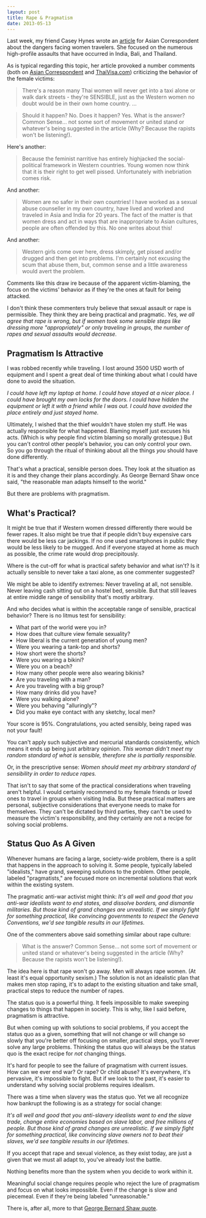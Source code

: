 ```yaml
---
layout: post
title: Rape & Pragmatism
date: 2013-05-13
---
```


Last week, my friend Casey Hynes wrote an [article](http://asiancorrespondent.com/107011/bali-rape-highlights-ongoing-threat-to-female-travelers-in-asia/) for Asian Correspondent about the dangers facing women travelers. She focused on the numerous high-profile assaults that have occurred in India, Bali, and Thailand.

As is typical regarding this topic, her article provoked a number comments (both on [Asian Correspondent](http://asiancorrespondent.com/107011/bali-rape-highlights-ongoing-threat-to-female-travelers-in-asia/#disqus_thread) and [ThaiVisa.com](http://www.thaivisa.com/forum/topic/637539-dangers-for-female-travelers-in-thailand-and-other-parts-of-asia/)) criticizing the behavior of the female victims:

>There's a reason many Thai women will never get into a taxi alone or walk dark streets - they're SENSIBLE, just as the Western women no doubt would be in their own home country. …

>Should it happen? No.
Does it happen? Yes.
What is the answer? Common Sense… not some sort of movement or united stand or whatever's being suggested in the article (Why? Because the rapists won't be listening!).

Here's another:

>Because the feminist narritive has entirely highjacked the social-political framework in Western countries.  Young women now think that it is their right to get well pissed. Unfortunately with inebriation comes risk.

And another:

>Women are no safer in their own countries! I have worked as a sexual abuse counseller in my own country, have lived and worked and traveled in Asia and India for 20 years. The fact of the matter is that women dress and act in ways that are inappropriate to Asian cultures, people are often offended by this. No one writes about this!

And another:

>Western girls come over here, dress skimply, get pissed and/or drugged and then get into problems. I'm certainly not excusing the scum that abuse them, but, common sense and a little awareness would avert the problem.

Comments like this draw ire because of the apparent victim-blaming, the focus on the victims' behavior as if they're the ones at fault for being attacked.

I don't think these commenters truly believe that sexual assault or rape is permissible. They think they are being practical and pragmatic. *Yes, we all agree that rape is wrong, but if women took some sensible steps like dressing more "appropriately" or only traveling in groups, the number of rapes and sexual assaults would decrease.*

## Pragmatism Is Attractive

I was robbed recently while traveling. I lost around 3500 USD worth of equipment and I spent a great deal of time thinking about what I could have done to avoid the situation.

*I could have left my laptop at home. I could have stayed at a nicer place. I could have brought my own locks for the doors. I could have hidden the equipment or left it with a friend while I was out. I could have avoided the place entirely and just stayed home.*

Ultimately, I wished that the thief wouldn't have stolen my stuff. He was actually responsible for what happened. Blaming myself just excuses his acts. (Which is why people find victim blaming so morally grotesque.) But you can't control other people's behavior, you can only control your own. So you go through the ritual of thinking about all the things *you* should have done differently.

That's what a practical, sensible person does. They look at the situation as it is and they change their plans accordingly.  As George Bernard Shaw once said, "the reasonable man adapts himself to the world."

But there are problems with pragmatism.

## What's Practical?

It might be true that if Western women dressed differently there would be fewer rapes. It also might be true that if people didn't buy expensive cars there would be less car jackings. If no one used smartphones in public they would be less likely to be mugged. And if everyone stayed at home as much as possible, the crime rate would drop precipitously.

Where is the cut-off for what is practical safety behavior and what isn't? Is it actually sensible to never take a taxi alone, as one commenter suggested?

We might be able to identify extremes: Never traveling at all, not sensible. Never leaving cash sitting out on a hostel bed, sensible. But that still leaves at entire middle range of sensibility that's mostly arbitrary.

And who decides what is within the acceptable range of sensible, practical behavior? There is no litmus test for sensibility:

- What part of the world were you in?
- How does that culture view female sexuality?
- How liberal is the current generation of young men?
- Were you wearing a tank-top and shorts?
- How short were the shorts?
- Were you wearing a bikini?
- Were you on a beach?
- How many other people were also wearing bikinis?
- Are you traveling with a man?
- Are you traveling with a big group?
- How many drinks did you have?
- Were you walking alone?
- Were you behaving "alluringly"?
- Did you make eye contact with any sketchy, local men?

Your score is 95%. Congratulations, you acted sensibly, being raped was not your fault!

You can't apply such subjective and mercurial standards consistently, which means it ends up being just arbitrary opinion. *This woman didn't meet my random standard of what is sensible, therefore she is partially responsible.*

Or, in the prescriptive sense: *Women should meet my arbitrary standard of sensibility in order to reduce rapes.*

That isn't to say that some of the practical considerations when traveling aren't helpful. I would certainly recommend to my female friends or loved ones to travel in groups when visiting India. But these practical matters are personal, subjective considerations that everyone needs to make for themselves. They can't be dictated by third parties, they can't be used to measure the victim's responsibility, and they certainly are not a recipe for solving social problems.

## Status Quo As A Given

Whenever humans are facing a large, society-wide problem, there is a split that happens in the approach to solving it. Some people, typically labeled "idealists," have grand, sweeping solutions to the problem. Other people, labeled "pragmatists," are focused more on incremental solutions that work within the existing system. 

The pragmatic anti-war activist might think: *It's all well and good that you anti-war idealists want to end states, and dissolve borders, and dismantle militaries. But those kind of grand changes are unrealistic. If we simply fight for something practical, like convincing governments to respect the Geneva Conventions, we'd see tangible results in our lifetimes.*

One of the commenters above said something similar about rape culture:

> What is the answer? Common Sense… not some sort of movement or united stand or whatever's being suggested in the article (Why? Because the rapists won't be listening!).

The idea here is that rape won't go away. Men will always rape women. (At least it's equal opportunity sexism.) The solution is not an idealistic plan that makes men stop raping, it's to adapt to the existing situation and take small, practical steps to reduce the number of rapes.

The status quo is a powerful thing. It feels impossible to make sweeping changes to things that happen in society. This is why, like I said before, pragmatism is attractive.

But when coming up with solutions to social problems, if you accept the status quo as a given, something that will not change or will change so slowly that you're better off focusing on smaller, practical steps, you'll never solve any large problems. Thinking the status quo will always be the status quo is the exact recipe for *not* changing things.

It's hard for people to see the failure of pragmatism with current issues. How can we ever end war? Or rape? Or child abuse? It's everywhere, it's pervasive, it's impossible to fight. But if we look to the past, it's easier to understand why solving social problems requires idealism.

There was a time when slavery was the status quo. Yet we all recognize how bankrupt the following is as a strategy for social change: 

*It's all well and good that you anti-slavery idealists want to end the slave trade, change entire economies based on slave labor, and free millions of people. But those kind of grand changes are unrealistic. If we simply fight for something practical, like convincing slave owners not to beat their slaves, we'd see tangible results in our lifetimes.*

If you accept that rape and sexual violence, as they exist today, are just a given that we must all adapt to, you've already lost the battle.

Nothing benefits more than the system when you decide to work within it.

Meaningful social change requires people who reject the lure of pragmatism and focus on what looks impossible. Even if the change is slow and piecemeal. Even if they're being labeled "unreasonable."

There is, after all, more to that [George Bernard Shaw quote](http://www.goodreads.com/quotes/536961-the-reasonable-man-adapts-himself-to-the-world-the-unreasonable).
